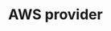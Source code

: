 ---
type: docs
title: "AWS provider"
linkTitle: "AWS provider"
description: "Deploy and connect to AWS resources"
weight: 300
---